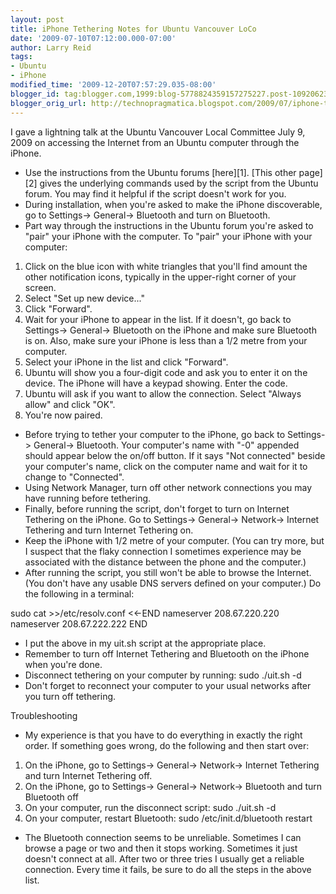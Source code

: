 ```yaml
---
layout: post
title: iPhone Tethering Notes for Ubuntu Vancouver LoCo
date: '2009-07-10T07:12:00.000-07:00'
author: Larry Reid
tags:
- Ubuntu
- iPhone
modified_time: '2009-12-20T07:57:29.035-08:00'
blogger_id: tag:blogger.com,1999:blog-5778824359157275227.post-1092062308245052793
blogger_orig_url: http://technopragmatica.blogspot.com/2009/07/iphone-tethering-notes-for-ubuntu.html
---
```


I gave a lightning talk at the Ubuntu Vancouver Local Committee July 9,
2009 on accessing the Internet from an Ubuntu computer through the
iPhone.  
<ul><li>Use the instructions from the Ubuntu forums [here][1]. [This
other page][2] gives the underlying commands used by the script from the
Ubuntu forum. You may find it helpful if the script doesn't work for
you.</li><li>During installation, when you're asked to make the iPhone
discoverable, go to Settings-&gt; General-&gt; Bluetooth and turn on
Bluetooth.</li><li>Part way through the instructions in the Ubuntu forum
you're asked to "pair" your iPhone with the computer. To "pair" your
iPhone with your computer:</li></ul><ol><li>Click on the blue icon with
white triangles that you'll find amount the other notification icons,
typically in the upper-right corner of your screen.</li><li>Select "Set
up new device..."</li><li>Click "Forward".</li><li>Wait for your iPhone
to appear in the list. If it doesn't, go back to Settings-&gt;
General-&gt; Bluetooth on the iPhone and make sure Bluetooth is on.
Also, make sure your iPhone is less than a 1/2 metre from your
computer.</li><li>Select your iPhone in the list and click
"Forward".</li><li>Ubuntu will show you a four-digit code and ask you to
enter it on the device. The iPhone will have a keypad showing. Enter the
code.</li><li>Ubuntu will ask if you want to allow the connection.
Select "Always allow" and click "OK".</li><li>You're now
paired.</li></ol><ul><li>Before trying to tether your computer to the
iPhone, go back to Settings-&gt; General-&gt; Bluetooth. Your computer's
name with "-0" appended should appear below the on/off button. If it
says "Not connected" beside your computer's name, click on the computer
name and wait for it to change to "Connected".</li><li>Using Network
Manager, turn off other network connections you may have running before
tethering.  
</li><li>Finally, before running the script, don't forget to turn on
Internet Tethering on the iPhone. Go to Settings-&gt; General-&gt;
Network-&gt; Internet Tethering and turn Internet Tethering
on.</li><li>Keep the iPhone with 1/2 metre of your computer. (You can
try more, but I suspect that the flaky connection I sometimes experience
may be associated with the distance between the phone and the
computer.)</li><li>After running the script, you still won't be able to
browse the Internet. (You don't have any usable DNS servers defined on
your computer.) Do the following in a terminal:</li></ul>sudo cat
&gt;&gt;/etc/resolv.conf &lt;&lt;-END nameserver 208.67.220.220
nameserver 208.67.222.222 END   
<ul><li>I put the above in my uit.sh script at the appropriate
place.</li> <li>Remember to turn off Internet Tethering and Bluetooth on
the iPhone when you're done.</li> <li>Disconnect tethering on your
computer by running: sudo ./uit.sh -d  
</li> <li>Don't forget to reconnect your computer to your usual networks
after you turn off tethering.  
</li> </ul>Troubleshooting  
<ul><li>My experience is that you have to do everything in exactly the
right order. If something goes wrong, do the following and then start
over:</li></ul><ol><li>On the iPhone, go to Settings-&gt; General-&gt;
Network-&gt; Internet Tethering and turn Internet Tethering
off.</li><li>On the iPhone, go to Settings-&gt; General-&gt;
Network-&gt; Bluetooth and turn Bluetooth off</li><li>On your computer,
run the disconnect script: sudo ./uit.sh -d</li><li>On your computer,
restart Bluetooth: sudo /etc/init.d/bluetooth
restart</li></ol><ul><li>The Bluetooth connection seems to be
unreliable. Sometimes I can browse a page or two and then it stops
working. Sometimes it just doesn't connect at all. After two or three
tries I usually get a reliable connection. Every time it fails, be sure
to do all the steps in the above list.</li></ul>



[1]: http://ubuntuforums.org/showthread.php?t=1195655
[2]: http://xn--9bi.net/2009/06/17/tethering-iphone-3-0-to-ubuntu-9-04/
